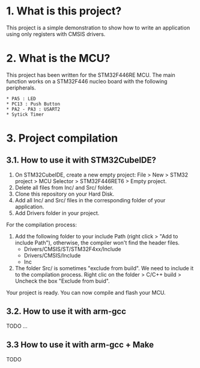 # 1. What is this project?
This project is a simple demonstration to show how to write an application using only registers with CMSIS drivers.

# 2. What is the MCU?
This project has been written for the STM32F446RE MCU. The main function works on a STM32F446 nucleo board with the following peripherals.

	* PA5 : LED
	* PC13 : Push Button
	* PA2 - PA3 : USART2
	* Sytick Timer

# 3. Project compilation
## 3.1. How to use it with STM32CubeIDE?
1. On STM32CubeIDE, create a new empty project: File > New > STM32 project > MCU Selector > STM32F446RET6 > Empty project.
2. Delete all files from Inc/ and Src/ folder.
3. Clone this repository on your Hard Disk.
4. Add all Inc/ and Src/ files in the corresponding folder of your application.
5. Add Drivers folder in your project.

For the compilation process:
1. Add the following folder to your include Path (right click > "Add to include Path"), otherwise, the compiler won't find the header files.
	* Drivers/CMSIS/ST/STM32F4xx/Include
	* Drivers/CMSIS/Include
	* Inc
2. The folder Src/ is sometimes "exclude from build". We need to include it to the compilation process. Right clic on the folder > C/C++ build > Uncheck the box "Exclude from buid".

Your project is ready. You can now compile and flash your MCU.

## 3.2. How to use it with arm-gcc
TODO ...

## 3.3 How to use it with arm-gcc + Make
TODO
 
